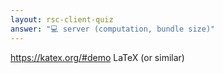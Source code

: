 ```yaml
---
layout: rsc-client-quiz
answer: "💻 server (computation, bundle size)"
---
```


https://katex.org/#demo
LaTeX (or similar)
